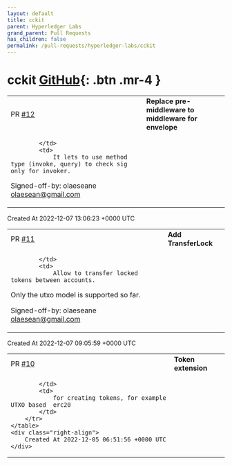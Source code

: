 ```yaml
---
layout: default
title: cckit
parent: Hyperledger Labs
grand_parent: Pull Requests
has_children: false
permalink: /pull-requests/hyperledger-labs/cckit
---
```


# cckit <span class="fs-3 right-align">[GitHub](https://github.com/hyperledger-labs/cckit){: .btn .mr-4 }</span>


<div>
    <table>
        <tr>
            <td>
                PR <a href="https://github.com/hyperledger-labs/cckit/pull/12" class=".btn">#12</a>
            </td>
            <td>
                <b>
                    Replace pre-middleware to middleware for envelope
                </b>
            </td>
        </tr>
        <tr>
            <td>
                
            </td>
            <td>
                It lets to use method type (invoke, query) to check sig only for invoker.

Signed-off-by: olaeseane <olaesean@gmail.com>
            </td>
        </tr>
    </table>
    <div class="right-align">
        Created At 2022-12-07 13:06:23 +0000 UTC
    </div>
</div>

<div>
    <table>
        <tr>
            <td>
                PR <a href="https://github.com/hyperledger-labs/cckit/pull/11" class=".btn">#11</a>
            </td>
            <td>
                <b>
                    Add TransferLock
                </b>
            </td>
        </tr>
        <tr>
            <td>
                
            </td>
            <td>
                Allow to transfer locked tokens between accounts.
Only the utxo model is supported so far.

Signed-off-by: olaeseane <olaesean@gmail.com>
            </td>
        </tr>
    </table>
    <div class="right-align">
        Created At 2022-12-07 09:05:59 +0000 UTC
    </div>
</div>

<div>
    <table>
        <tr>
            <td>
                PR <a href="https://github.com/hyperledger-labs/cckit/pull/10" class=".btn">#10</a>
            </td>
            <td>
                <b>
                    Token extension
                </b>
            </td>
        </tr>
        <tr>
            <td>
                
            </td>
            <td>
                for creating tokens, for example UTXO based  erc20 
            </td>
        </tr>
    </table>
    <div class="right-align">
        Created At 2022-12-05 06:51:56 +0000 UTC
    </div>
</div>

